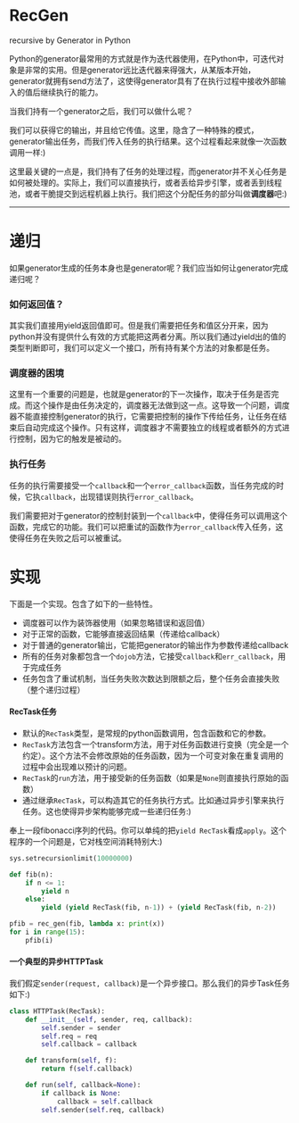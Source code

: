 RecGen
======

recursive by Generator in Python

Python的generator最常用的方式就是作为迭代器使用，在Python中，可迭代对象是非常的实用。但是generator远比迭代器来得强大，从某版本开始，generator就拥有send方法了，这使得generator具有了在执行过程中接收外部输入的值后继续执行的能力。

当我们持有一个generator之后，我们可以做什么呢？

我们可以获得它的输出，并且给它传值。这里，隐含了一种特殊的模式，generator输出任务，而我们传入任务的执行结果。这个过程看起来就像一次函数调用一样:) 

这里最关键的一点是，我们持有了任务的处理过程，而generator并不关心任务是如何被处理的。实际上，我们可以直接执行，或者丢给异步引擎，或者丢到线程池，或者干脆提交到远程机器上执行。我们把这个分配任务的部分叫做**调度器**吧:)

---

# 递归

如果generator生成的任务本身也是generator呢？我们应当如何让generator完成递归呢？

### 如何返回值？

其实我们直接用yield返回值即可。但是我们需要把任务和值区分开来，因为python并没有提供什么有效的方式能把这两者分离。所以我们通过yield出的值的类型判断即可，我们可以定义一个接口，所有持有某个方法的对象都是任务。

### 调度器的困境

这里有一个重要的问题是，也就是generator的下一次操作，取决于任务是否完成。而这个操作是由任务决定的，调度器无法做到这一点。这导致一个问题，调度器不能直接控制generator的执行，它需要把控制的操作下传给任务，让任务在结束后自动完成这个操作。只有这样，调度器才不需要独立的线程或者额外的方式进行控制，因为它的触发是被动的。

### 执行任务

任务的执行需要接受一个`callback`和一个`error_callback`函数，当任务完成的时候，它执`callback`，出现错误则执行`error_callback`。

我们需要把对于generator的控制封装到一个`callback`中，使得任务可以调用这个函数，完成它的功能。我们可以把重试的函数作为`error_callback`传入任务，这使得任务在失败之后可以被重试。

# 实现

下面是一个实现。包含了如下的一些特性。

 - 调度器可以作为装饰器使用（如果忽略错误和返回值）
 - 对于正常的函数，它能够直接返回结果（传递给callback）
 - 对于普通的generator输出，它能把generator的输出作为参数传递给callback
 - 所有的任务对象都包含一个`dojob`方法，它接受`callback`和`err_callback`，用于完成任务
 - 任务包含了重试机制，当任务失败次数达到限额之后，整个任务会直接失败（整个递归过程）

#### RecTask任务

 - 默认的`RecTask`类型，是常规的python函数调用，包含函数和它的参数。
 - `RecTask`方法包含一个transform方法，用于对任务函数进行变换（完全是一个约定）。这个方法不会修改原始的任务函数，因为一个可变对象在重复调用的过程中会出现难以预计的问题。
 - `RecTask`的`run`方法，用于接受新的任务函数（如果是`None`则直接执行原始的函数）
 - 通过继承`RecTask`，可以构造其它的任务执行方式。比如通过异步引擎来执行任务。这也使得异步架构能够完成一些递归任务:)


奉上一段fibonacci序列的代码。你可以单纯的把`yield RecTask`看成`apply`。这个程序的一个问题是，它对栈空间消耗特别大:)

```python
sys.setrecursionlimit(10000000)

def fib(n):
    if n <= 1:
        yield n
    else:
        yield (yield RecTask(fib, n-1)) + (yield RecTask(fib, n-2))

pfib = rec_gen(fib, lambda x: print(x))
for i in range(15):
    pfib(i)
```
#### 一个典型的异步HTTPTask

我们假定`sender(request, callback)`是一个异步接口。那么我们的异步Task任务如下:)

```python
class HTTPTask(RecTask):
    def __init__(self, sender, req, callback):
        self.sender = sender
        self.req = req
        self.callback = callback

    def transform(self, f):
        return f(self.callback)

    def run(self, callback=None):
        if callback is None:
            callback = self.callback
        self.sender(self.req, callback)


```
